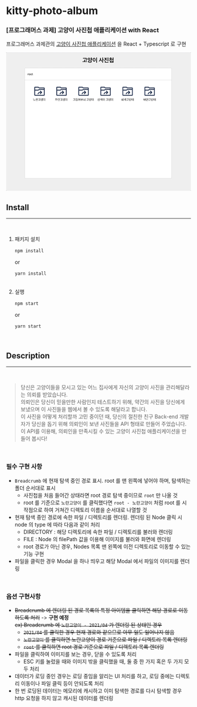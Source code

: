# kitty-photo-album

### **[프로그래머스 과제] 고양이 사진첩 애플리케이션 with React**

프로그래머스 과제관의 [고양이 사진첩 애플리케이션](https://programmers.co.kr/skill_check_assignments/100 "프로그래머스 고양이 사진첩 애플리케이션") 을 React + Typescript 로 구현

<img width="600" src="./public/kitty-photo-album.gif" alt="kitty-photo-album" />

<br />

## Install

---

<br />

1. 패키지 설치
   ```sh
   npm install
   ```
   or
   ```sh
   yarn install
   ```
   <br />
2. 실행
   ```sh
   npm start
   ```
   or
   ```sh
   yarn start
   ```

<br />

## Description

---

<br />

> 당신은 고양이들을 모시고 있는 어느 집사에게 자신의 고양이 사진을 관리해달라는 의뢰를 받았습니다.  
> 의뢰인은 당신이 믿을만한 사람인지 테스트하기 위해, 약간의 사진을 당신에게 보냈으며 이 사진들을 웹에서 볼 수 있도록 해달라고 합니다.  
> 이 사진을 어떻게 처리할까 고민 중이던 때, 당신의 절친한 친구 Back-end 개발자가 당신을 돕기 위해 의뢰인이 보낸 사진들을 API 형태로 만들어 주었습니다.  
> 이 API를 이용해, 의뢰인을 만족시킬 수 있는 고양이 사진첩 애플리케이션을 만들어 봅시다!

</br>

### 필수 구현 사항

- `Breadcrumb` 에 현재 탐색 중인 경로 표시. root 를 맨 왼쪽에 넣어야 하며, 탐색하는 폴더 순서대로 표시
  - 사진첩을 처음 들어간 상태라면 root 경로 탐색 중이므로 `root` 만 나올 것
  - root 를 기준으로 `노란고양이` 를 클릭했다면 `root - 노란고양이` 처럼 root 를 시작점으로 하여 거쳐간 디렉토리 이름을 순서대로 나열할 것
- 현재 탐색 중인 경로에 속한 파일 / 디렉토리를 렌더링. 렌더링 된 Node 클릭 시 node 의 type 에 따라 다음과 같이 처리
  - DIRECTORY : 해당 디렉토리에 속한 파일 / 디렉토리를 불러와 렌더링
  - FILE : Node 의 filePath 값을 이용해 이미지를 불러와 화면에 렌더링
  - root 경로가 아닌 경우, Nodes 목록 맨 왼쪽에 이전 디렉토리로 이동할 수 있는 기능 구현
- 파일을 클릭한 경우 Modal 을 하나 띄우고 해당 Modal 에서 파일의 이미지를 렌더링

<br />

### 옵션 구현사항

- ~~Breadcrumb 에 렌더링 된 경로 목록의 특정 아이템을 클릭하면 해당 경로로 이동하도록 처리~~ -> **구현 예정**  
  ~~ex) Breadcrumb 에 `노란고양이 - 2021/04` 가 렌더링 된 상태인 경우~~
  - ~~`2021/04` 를 클릭한 경우 현재 경로와 같으므로 아무 일도 일어나지 않음~~
  - ~~`노란고양이` 를 클릭하면 노란고양이 경로 기준으로 파일 / 디렉토리 목록 렌더링~~
  - ~~`root` 를 클릭하면 root 경로 기준으로 파일 / 디렉토리 목록 렌더링~~
- 파일을 클릭하여 이미지를 보는 경우, 닫을 수 있도록 처리
  - ESC 키를 눌렀을 때와 이미지 밖을 클릭했을 때, 둘 중 한 가지 혹은 두 가지 모두 처리
- 데이터가 로딩 중인 경우는 로딩 중임을 알리는 UI 처리를 하고, 로딩 중에는 디렉토리 이동이나 파일 클릭 등이 안되도록 처리
- 한 번 로딩된 데이터는 메모리에 캐시하고 이미 탐색한 경로를 다시 탐색할 경우 http 요청을 하지 않고 캐시된 데이터를 렌더링

<br />

